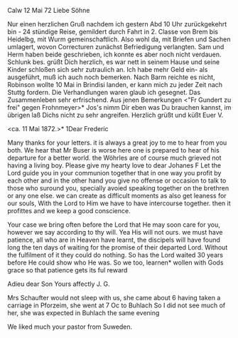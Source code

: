  Calw 12 Mai 72
Liebe Söhne

Nur einen herzlichen Gruß nachdem ich gestern Abd 10 Uhr zurückgekehrt bin - 24 stündige Reise, gemildert durch Fahrt in 2. Classe von Brem bis Heidelbg, mit Wurm gemeinschaftlich. Also wohl da, mit Briefen und Sachen umlagert, wovon Correcturen zunächst Befriedigung verlangten. Sam und Herm haben beide geschrieben, ich konnte es aber noch nicht verdauen. Schlunk bes. grüßt Dich herzlich, es war nett in seinem Hause und seine Kinder schloßen sich sehr zutraulich an. Ich habe mehr Geld ein- als ausgeführt, muß ich auch noch bemerken. Nach Barm reichte es nicht, Robinson wollte 10 Mai in Brindisi landen, er kann mich zu jeder Zeit nach Stuttg fordern. Die Verhandlungen waren glaub ich gesegnet. Das Zusammenleben sehr erfrischend. Aus jenen Bemerkungen <"Fr Gundert zu frei" gegen Frohnmeyer>* Jos's nimm Dir eben was Du brauchen kannst, im übrigen laß Dichs nicht zu sehr angreifen. Herzlich grüßt und küßt
 Euer V.


 <ca. 11 Mai 1872.>*
1Dear Frederic

Many thanks for your letters. it is always a great joy to me to hear from you both. We hear that Mr Buser is worse here one is prepared to hear of his departure for a better world. the Wöhrles are of course much grieved not having a living boy. Please give my hearty love to dear Johanes F Let the Lord guide you in your communion together that in one way you profit by each other and in the other hand you give no offense or occasion to talk to those who suround you, specially avoied speaking together on the brethren or any one else. we can create as difficult moments as also get leaness for our souls, With the Lord to Him we have to have intercourse together. then it profittes and we keep a good conscience.

Your case we bring often before the Lord that He may soon care for you, however we say according to thy will. Yea His will not ours. we must have patience, all who are in Heaven have learnt, the discipels will have found long the ten days of waiting for the promise of their departed Lord. Without the fulfilment of it they could do nothing. So has the Lord waited 30 years before He could show who He was. So we too, learnen* wollen with Gods grace so that patience gets its ful reward

Adieu dear Son
 Yours affectly J. G.

Mrs Schaufter would not sleep with us, she came about 6 having taken a carriage in Pforzeim, she went at 7 Oc to Buhlach So I did not see much of her, she was expected in Buhlach the same evening

We liked much your pastor from Suweden.
